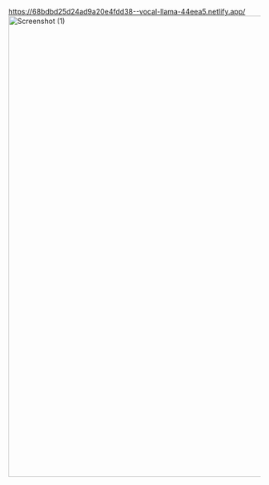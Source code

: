 https://68bdbd25d24ad9a20e4fdd38--vocal-llama-44eea5.netlify.app/
<img width="1920" height="922" alt="Screenshot (1)" src="https://github.com/user-attachments/assets/2451a0da-6290-4ffd-b0c0-f720471cd70f" />

